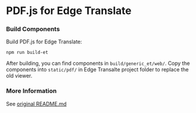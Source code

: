 # PDF.js for Edge Translate

### Build Components

Build PDF.js for Edge Translate:

```shell
npm run build-et
```

After building, you can find components in `build/generic_et/web/`. Copy the components into `static/pdf/` in Edge Transalte project folder to replace the old viewer.

### More Information

See [original README.md](README_ORG.md)